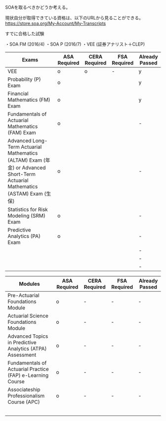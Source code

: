 
SOAを取るべきかどうか考える。

現状自分が取得できている資格は、以下のURLから見ることができる。
https://store.soa.org/My-Account/My-Transcripts

すでに合格した試験

・SOA FM (2016/4)
・SOA P (2016/7)
・VEE (証券アナリスト＋CLEP)



| Exams| ASA Required | CERA Required | FSA Required | Already Passed|
|----|----|----|----|----|
|VEE|o|o|-|y|
|Probability (P) Exam|o|||y|
|Financial Mathematics (FM) Exam|o|||y|
|Fundamentals of Actuarial Mathematics (FAM) Exam|o|||-|
|Advanced Long-Term Actuarial Mathematics (ALTAM) Exam (年金) or Advanced Short-Term Actuarial Mathematics (ASTAM) Exam (生保)|o|||-|
|Statistics for Risk Modeling (SRM) Exam|o|||-|
|Predictive Analytics (PA) Exam|o|||-|
|||||-|
|||||-|
|||||-|



| Modules| ASA Required | CERA Required | FSA Required | Already Passed|
|----|----|----|----|----|
|Pre-Actuarial Foundations Module |o|-|-|-|
|Actuarial Science Foundations Module|o|-|-|-|
|Advanced Topics in Predictive Analytics (ATPA) Assessment |o|-|-|-|
|Fundamentals of Actuarial Practice (FAP) e-Learning Course|o|-|-|-|
|Associateship Professionalism Course (APC)|o|-|-|-|
|||||
|||||
|||||
|||||
|||||





